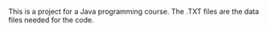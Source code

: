 This is a project for a Java programming course. The .TXT files are the data files needed for the code. 
